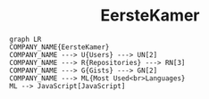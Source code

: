 <h1 align="center">EersteKamer</h1>

```mermaid
graph LR
COMPANY_NAME{EersteKamer}
COMPANY_NAME ---> U{Users} ---> UN[2]
COMPANY_NAME ---> R{Repositories} ---> RN[3]
COMPANY_NAME ---> G{Gists} ---> GN[2]
COMPANY_NAME ---> ML{Most Used<br>Languages}
ML --> JavaScript[JavaScript]
```
